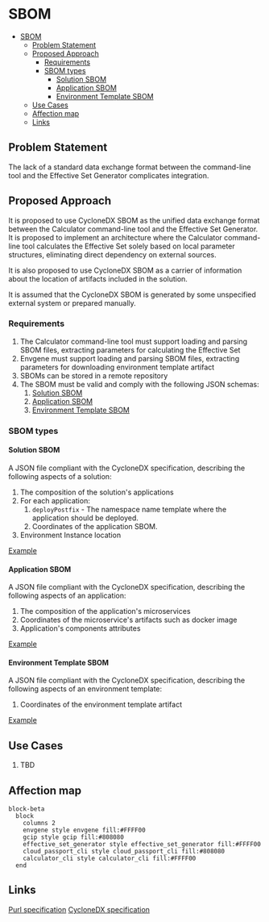
# SBOM

- [SBOM](#sbom)
  - [Problem Statement](#problem-statement)
  - [Proposed Approach](#proposed-approach)
    - [Requirements](#requirements)
    - [SBOM types](#sbom-types)
      - [Solution SBOM](#solution-sbom)
      - [Application SBOM](#application-sbom)
      - [Environment Template SBOM](#environment-template-sbom)
  - [Use Cases](#use-cases)
  - [Affection map](#affection-map)
  - [Links](#links)

## Problem Statement

The lack of a standard data exchange format between the command-line tool and the Effective Set Generator complicates integration.

## Proposed Approach

It is proposed to use CycloneDX SBOM as the unified data exchange format between the Calculator command-line tool and the Effective Set Generator. It is proposed to implement an architecture where the Calculator command-line tool calculates the Effective Set solely based on local parameter structures, eliminating direct dependency on external sources.

It is also proposed to use CycloneDX SBOM as a carrier of information about the location of artifacts included in the solution.

It is assumed that the CycloneDX SBOM is generated by some unspecified external system or prepared manually.

### Requirements

1. The Calculator command-line tool must support loading and parsing SBOM files, extracting parameters for calculating the Effective Set
2. Envgene must support loading and parsing SBOM files, extracting parameters for downloading environment template artifact
3. SBOMs can be stored in a remote repository
4. The SBOM must be valid and comply with the following JSON schemas:
   1. [Solution SBOM](/schemas/solution.sbom.schema.json)
   2. [Application SBOM](/schemas/application.sbom.schema.json)
   3. [Environment Template SBOM](/schemas/env-template.sbom.schema.json)

### SBOM types

#### Solution SBOM

A JSON file compliant with the CycloneDX specification, describing the following aspects of a solution:

1. The composition of the solution's applications
2. For each application:
   1. ```deployPostfix``` - The namespace name template where the application should be deployed.
   2. Coordinates of the application SBOM.
3. Environment Instance location

[Example](/examples/solution.sbom.json)

#### Application SBOM

A JSON file compliant with the CycloneDX specification, describing the following aspects of an application:

1. The composition of the application's microservices
2. Coordinates of the microservice's artifacts such as docker image
3. Application's components attributes

[Example](/examples/application.sbom.json)

#### Environment Template SBOM

A JSON file compliant with the CycloneDX specification, describing the following aspects of an environment template:

1. Coordinates of the environment template artifact

[Example](/examples/application.sbom.json)

## Use Cases

1. TBD

## Affection map

```mermaid
block-beta
  block
    columns 2
    envgene style envgene fill:#FFFF00
    gcip style gcip fill:#808080
    effective_set_generator style effective_set_generator fill:#FFFF00
    cloud_passport_cli style cloud_passport_cli fill:#808080
    calculator_cli style calculator_cli fill:#FFFF00
  end
```

## Links

[Purl specification](https://github.com/package-url/purl-spec)
[CycloneDX specification](https://cyclonedx.org/docs/1.6/json/)
